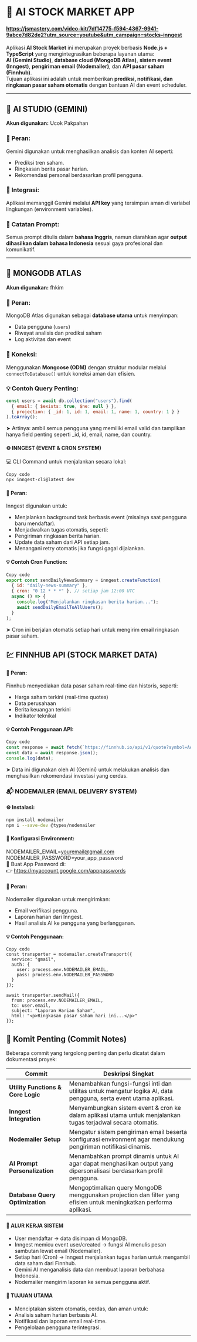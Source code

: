 # 🤖 AI STOCK MARKET APP

#### https://jsmastery.com/video-kit/7df14775-f594-4367-9941-9abce7d82de2?utm_source=youtube&utm_campaign=stocks-inngest

Aplikasi **AI Stock Market** ini merupakan proyek berbasis **Node.js + TypeScript** yang mengintegrasikan beberapa layanan utama:  
**AI (Gemini Studio)**, **database cloud (MongoDB Atlas)**, **sistem event (Inngest)**, **pengiriman email (Nodemailer)**, dan **API pasar saham (Finnhub)**.  
Tujuan aplikasi ini adalah untuk memberikan **prediksi, notifikasi, dan ringkasan pasar saham otomatis** dengan bantuan AI dan event scheduler.

---

## 🧠 AI STUDIO (GEMINI)

**Akun digunakan:** Ucok Pakpahan

### 🧩 Peran:
Gemini digunakan untuk menghasilkan analisis dan konten AI seperti:
- Prediksi tren saham.
- Ringkasan berita pasar harian.
- Rekomendasi personal berdasarkan profil pengguna.

### 🔗 Integrasi:
Aplikasi memanggil Gemini melalui **API key** yang tersimpan aman di variabel lingkungan (environment variables).

### 💬 Catatan Prompt:
Semua prompt ditulis dalam **bahasa Inggris**, namun diarahkan agar **output dihasilkan dalam bahasa Indonesia** sesuai gaya profesional dan komunikatif.

---

## 🍃 MONGODB ATLAS

**Akun digunakan:** fhkim

### 🧩 Peran:
MongoDB Atlas digunakan sebagai **database utama** untuk menyimpan:
- Data pengguna (`users`)
- Riwayat analisis dan prediksi saham
- Log aktivitas dan event

### 🔗 Koneksi:
Menggunakan **Mongoose (ODM)** dengan struktur modular melalui `connectToDatabase()` untuk koneksi aman dan efisien.

### 💡 Contoh Query Penting:
```js
const users = await db.collection("users").find(
  { email: { $exists: true, $ne: null } },
  { projection: { _id: 1, id: 1, email: 1, name: 1, country: 1 } }
).toArray();
```
➤ Artinya: ambil semua pengguna yang memiliki email valid dan tampilkan hanya field penting seperti _id, id, email, name, dan country.

#### ⚙️ INNGEST (EVENT & CRON SYSTEM)
💻 CLI Command untuk menjalankan secara lokal:
```bash
Copy code
npx inngest-cli@latest dev
```
#### 🧩 Peran:
Inngest digunakan untuk:
- Menjalankan background task berbasis event (misalnya saat pengguna baru mendaftar).
- Menjadwalkan tugas otomatis, seperti:
- Pengiriman ringkasan berita harian.
- Update data saham dari API setiap jam.
- Menangani retry otomatis jika fungsi gagal dijalankan.

#### 💡 Contoh Cron Function:
```js
Copy code
export const sendDailyNewsSummary = inngest.createFunction(
  { id: "daily-news-summary" },
  { cron: "0 12 * * *" }, // setiap jam 12:00 UTC
  async () => {
    console.log("Menjalankan ringkasan berita harian...");
    await sendDailyEmailToAllUsers();
  }
);
```
➤ Cron ini berjalan otomatis setiap hari untuk mengirim email ringkasan pasar saham.

## 💹 FINNHUB API (STOCK MARKET DATA)
#### 🧩 Peran:
Finnhub menyediakan data pasar saham real-time dan historis, seperti:
- Harga saham terkini (real-time quotes)
- Data perusahaan
- Berita keuangan terkini
- Indikator teknikal

#### 💡 Contoh Penggunaan API:
```js
Copy code
const response = await fetch(`https://finnhub.io/api/v1/quote?symbol=AAPL&token=${process.env.FINNHUB_API_KEY}`);
const data = await response.json();
console.log(data);
```
➤ Data ini digunakan oleh AI (Gemini) untuk melakukan analisis dan menghasilkan rekomendasi investasi yang cerdas.

### 📬 NODEMAILER (EMAIL DELIVERY SYSTEM)
#### ⚙️ Instalasi:
```bash
npm install nodemailer
npm i --save-dev @types/nodemailer
```
#### 🔑 Konfigurasi Environment:
NODEMAILER_EMAIL=youremail@gmail.com
NODEMAILER_PASSWORD=your_app_password <br>
🔗 Buat App Password di: <br>
👉 https://myaccount.google.com/apppasswords

#### 🧩 Peran:
Nodemailer digunakan untuk mengirimkan:
 - Email verifikasi pengguna.
 - Laporan harian dari Inngest.
 - Hasil analisis AI ke pengguna yang berlangganan.

#### 💡 Contoh Penggunaan:
```
Copy code
const transporter = nodemailer.createTransport({
  service: "gmail",
  auth: {
    user: process.env.NODEMAILER_EMAIL,
    pass: process.env.NODEMAILER_PASSWORD
  }
});

await transporter.sendMail({
  from: process.env.NODEMAILER_EMAIL,
  to: user.email,
  subject: "Laporan Harian Saham",
  html: "<p>Ringkasan pasar saham hari ini...</p>"
});

```
## 🧾 Komit Penting (Commit Notes)

Beberapa commit yang tergolong penting dan perlu dicatat dalam dokumentasi proyek:

| **Commit**                     | **Deskripsi Singkat**                                                                                                  |
|--------------------------------|-------------------------------------------------------------------------------------------------------------------------|
| **Utility Functions & Core Logic** | Menambahkan fungsi-fungsi inti dan utilitas untuk mengatur logika AI, data pengguna, serta event utama aplikasi.     |
| **Inngest Integration**         | Menyambungkan sistem event & cron ke dalam aplikasi utama untuk menjalankan tugas terjadwal secara otomatis.          |
| **Nodemailer Setup**            | Mengatur sistem pengiriman email beserta konfigurasi environment agar mendukung pengiriman notifikasi dinamis.        |
| **AI Prompt Personalization**   | Menambahkan prompt dinamis untuk AI agar dapat menghasilkan output yang dipersonalisasi berdasarkan profil pengguna. |
| **Database Query Optimization** | Mengoptimalkan query MongoDB menggunakan projection dan filter yang efisien untuk meningkatkan performa aplikasi.    |

#### 🧭 ALUR KERJA SISTEM
- User mendaftar → data disimpan di MongoDB.
- Inngest memicu event user/created → fungsi AI menulis pesan sambutan lewat email (Nodemailer).
- Setiap hari (Cron) → Inngest menjalankan tugas harian untuk mengambil data saham dari Finnhub.
- Gemini AI menganalisis data dan membuat laporan berbahasa Indonesia.
- Nodemailer mengirim laporan ke semua pengguna aktif.

#### 🚀 TUJUAN UTAMA
- Menciptakan sistem otomatis, cerdas, dan aman untuk:
- Analisis saham harian berbasis AI.
- Notifikasi dan laporan email real-time.
- Pengelolaan pengguna terintegrasi.

---
